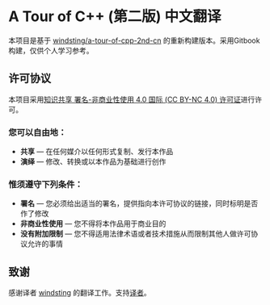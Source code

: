 # A Tour of C++ (第二版) 中文翻译

本项目是基于 [windsting/a-tour-of-cpp-2nd-cn](https://windsting.github.io/a-tour-of-cpp-2nd-cn/) 的重新构建版本。采用Gitbook构建，仅供个人学习参考。

## 许可协议

本项目采用[知识共享 署名-非商业性使用 4.0 国际 (CC BY-NC 4.0) 许可证](https://creativecommons.org/licenses/by-nc/4.0/deed.zh)进行许可。

### 您可以自由地：

* **共享** — 在任何媒介以任何形式复制、发行本作品
* **演绎** — 修改、转换或以本作品为基础进行创作

### 惟须遵守下列条件：

* **署名** — 您必须给出适当的署名，提供指向本许可协议的链接，同时标明是否作了修改
* **非商业性使用** — 您不得将本作品用于商业目的
* **没有附加限制** — 您不得适用法律术语或者技术措施从而限制其他人做许可协议允许的事情

## 致谢

感谢译者 [windsting](https://github.com/windsting) 的翻译工作。支持[译者](https://www.buymeacoffee.com/windstings)。